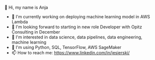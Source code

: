 <!--
**jesierski/jesierski** is a ✨ _special_ ✨ repository because its `README.md` (this file) appears on your GitHub profile.

Here are some ideas to get you started:

### Hi there 👋

- 🔭 I’m currently working on ...
- 🌱 I’m currently learning ...
- 👯 I’m looking to collaborate on ...
- 🤔 I’m looking for help with ...
- 💬 Ask me about ...
- 📫 How to reach me: ...
- 😄 Pronouns: ...
- ⚡ Fun fact: ...
-->

👋 Hi, my name is Anja
- 🔭 I'm currently working on deploying machine learning model in AWS Lambda 
- 👯 I'm looking forward to starting in new role Developer with Opitz Consulting in December
- 🧠 I'm interested in data science, data pipelines, data engineering, machine learning
- 🧰 I'm using Python, SQL, TensorFlow, AWS SageMaker
- 📫 How to reach me: https://www.linkedin.com/in/jesierski/
